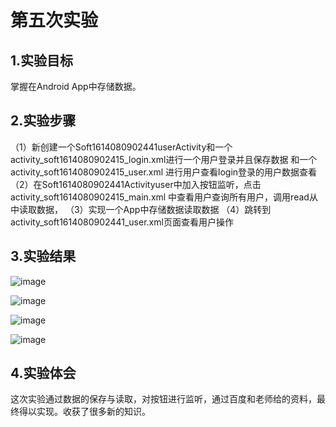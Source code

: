 # 第五次实验

## 1.实验目标
掌握在Android App中存储数据。

## 2.实验步骤 
（1）新创建一个Soft1614080902441userActivity和一个  activity_soft1614080902415_login.xml进行一个用户登录并且保存数据    和一个  activity_soft1614080902415_user.xml    进行用户查看login登录的用户数据查看
（2）在Soft1614080902441Activityuser中加入按钮监听，点击 activity_soft1614080902415_main.xml 中查看用户查询所有用户，调用read从中读取数据，
（3）实现一个App中存储数据读取数据
（4）跳转到activity_soft1614080902441_user.xml页面查看用户操作

## 3.实验结果

![image](https://github.com/xieguocheng/android-labs-2018/blob/master/soft1614080902441/4.png)

![image](https://github.com/xieguocheng/android-labs-2018/blob/master/soft1614080902441/6.png)

![image](https://github.com/xieguocheng/android-labs-2018/blob/master/soft1614080902441/8.png)

![image](https://github.com/xieguocheng/android-labs-2018/blob/master/soft1614080902441/7.png)
## 4.实验体会
这次实验通过数据的保存与读取，对按钮进行监听，通过百度和老师给的资料，最终得以实现。收获了很多新的知识。
    



